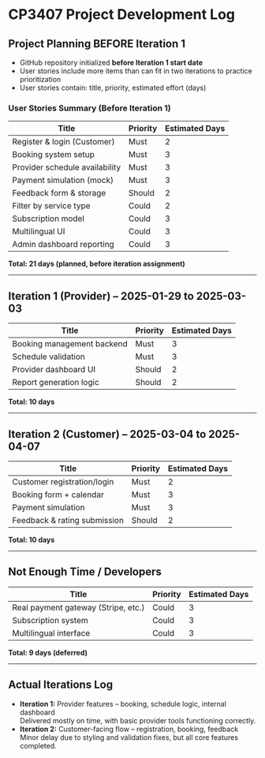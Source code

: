 # CP3407 Project Development Log

## Project Planning BEFORE Iteration 1

- GitHub repository initialized **before Iteration 1 start date**
- User stories include more items than can fit in two iterations to practice prioritization
- User stories contain: title, priority, estimated effort (days)

### User Stories Summary (Before Iteration 1)
| Title | Priority | Estimated Days |
|-------|----------|----------------|
| Register & login (Customer) | Must | 2 |
| Booking system setup | Must | 3 |
| Provider schedule availability | Must | 3 |
| Payment simulation (mock) | Must | 3 |
| Feedback form & storage | Should | 2 |
| Filter by service type | Could | 2 |
| Subscription model | Could | 3 |
| Multilingual UI | Could | 3 |
| Admin dashboard reporting | Could | 3 |

**Total: 21 days (planned, before iteration assignment)**

---

## Iteration 1 (Provider) – 2025-01-29 to 2025-03-03

| Title | Priority | Estimated Days |
|-------|----------|----------------|
| Booking management backend | Must | 3 |
| Schedule validation | Must | 3 |
| Provider dashboard UI | Should | 2 |
| Report generation logic | Should | 2 |

**Total: 10 days**

---

## Iteration 2 (Customer) – 2025-03-04 to 2025-04-07

| Title | Priority | Estimated Days |
|-------|----------|----------------|
| Customer registration/login | Must | 2 |
| Booking form + calendar | Must | 3 |
| Payment simulation | Must | 3 |
| Feedback & rating submission | Should | 2 |

**Total: 10 days**

---

##  Not Enough Time / Developers

| Title | Priority | Estimated Days |
|-------|----------|----------------|
| Real payment gateway (Stripe, etc.) | Could | 3 |
| Subscription system | Could | 3 |
| Multilingual interface | Could | 3 |

**Total: 9 days (deferred)**

---

## Actual Iterations Log

- **Iteration 1:** Provider features – booking, schedule logic, internal dashboard  
  Delivered mostly on time, with basic provider tools functioning correctly.
- **Iteration 2:** Customer-facing flow – registration, booking, feedback  
  Minor delay due to styling and validation fixes, but all core features completed.